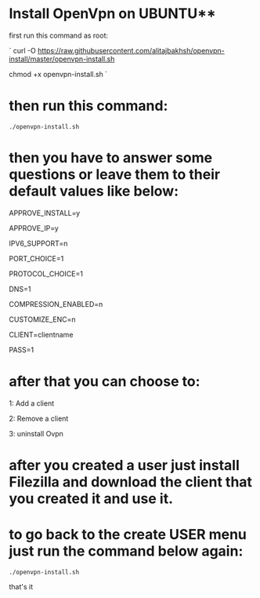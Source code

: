 # Install OpenVpn on UBUNTU**



first run this command as root:

`
curl -O https://raw.githubusercontent.com/alitajbakhsh/openvpn-install/master/openvpn-install.sh

chmod +x openvpn-install.sh
`



# then run this command:

`
./openvpn-install.sh
`


# then you have to answer some questions or leave them to their default values like below:


APPROVE_INSTALL=y

APPROVE_IP=y

IPV6_SUPPORT=n

PORT_CHOICE=1

PROTOCOL_CHOICE=1

DNS=1

COMPRESSION_ENABLED=n

CUSTOMIZE_ENC=n

CLIENT=clientname

PASS=1


# after that you can choose to:

1: Add a client

2: Remove a client

3: uninstall Ovpn

# after you created a user just install Filezilla and download the client that you created it and use it.

# to go back to the create USER menu just run the command below again: 

`
./openvpn-install.sh
`


that's it
